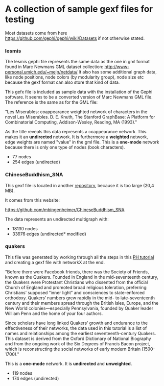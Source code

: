 # A collection of sample gexf files for testing

Most datasets come from here https://github.com/gephi/gephi/wiki/Datasets if not otherwise stated.

### lesmis
The lesmis gephi file represents the same data as the one in gml format found in 
Marc Newmans GML dataset collection: http://www-personal.umich.edu/~mejn/netdata/
It also has some additional graph data, like node positions, node colors (by modularity group), node size etc because the gexf format can also store that kind of data.

This gefx file is included as sample data with the installation of the Gephi software.
It seems to be a converted version of Marc Newmans GML file. The reference is the same as for the GML file:

"Les Miserables: coappearance weighted network of characters in the novel Les Miserables. 
D. E. Knuth, The Stanford GraphBase: A Platform for Combinatorial Computing, Addison-Wesley, Reading, MA (1993)."

As the title reveals this data represents a coappearance network. This makes it an **undirected** network. 
It is furthermore a **weighted** network, edge weights are named "value" in the gml file. 
This is a **one-mode** network because there is only one type of nodes (book characters).
- 77 nodes
- 254 edges (undirected)

### ChineseBuddhism_SNA

This gexf file is located in another [repository](https://github.com/DHARPA-Project/kiara.examples/tree/main/examples/data/gexf), 
because it is too large (20,4 MB).

It comes from this website:

https://github.com/mbingenheimer/ChineseBuddhism_SNA

The data represents an undirected multigraph with:

- 18130 nodes
- 33976 edges (undirected* modified)

### quakers

This file was generated by working through all the steps in this [PH tutorial](https://programminghistorian.org/en/lessons/exploring-and-analyzing-network-data-with-python) and creating a gexf file with networkX at the end.

"Before there were Facebook friends, there was the Society of Friends, known as the Quakers. Founded in England in the mid-seventeenth century, the Quakers were Protestant Christians who dissented from the official Church of England and promoted broad religious toleration, preferring Christians’ supposed “inner light” and consciences to state-enforced orthodoxy. Quakers’ numbers grew rapidly in the mid- to late-seventeenth century and their members spread through the British Isles, Europe, and the New World colonies—especially Pennsylvania, founded by Quaker leader William Penn and the home of your four authors.

Since scholars have long linked Quakers’ growth and endurance to the effectiveness of their networks, the data used in this tutorial is a list of names and relationships among the earliest seventeenth-century Quakers. This dataset is derived from the Oxford Dictionary of National Biography and from the ongoing work of the Six Degrees of Francis Bacon project, which is reconstructing the social networks of early modern Britain (1500-1700)."

This is a **one-mode** network. It is **undirected** and **unweighted**.

- 119 nodes
- 174 edges (undirected)
